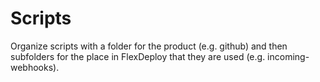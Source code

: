 # Scripts
Organize scripts with a folder for the product (e.g. github) and then subfolders for the place in FlexDeploy that they are used (e.g. incoming-webhooks).